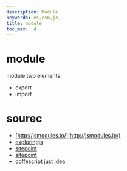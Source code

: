 ```yaml
---
description: Module
keywords: es,es6,js
title: module
toc_max:  4
---
```


# module

module two elements

* export
* import

# sourec

* [http://jsmodules.io/](http://jsmodules.io/)
* [exploringjs](http://exploringjs.com/es6/ch_modules.html)
* [sitepoint](https://www.sitepoint.com/understanding-es6-modules/)
* [sitepoint](https://www.sitepoint.com/understanding-module-exports-exports-node-js/)
* [coffescript just idea](http://coffeescript.org/#modules)
